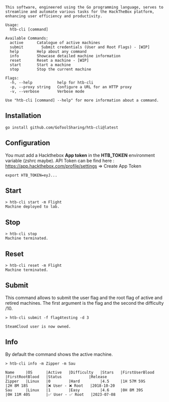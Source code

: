 ```
This software, engineered using the Go programming language, serves to streamline and automate various tasks for the HackTheBox platform, enhancing user efficiency and productivity.

Usage:
  htb-cli [command]

Available Commands:
  active      Catalogue of active machines
  submit        Submit credentials (User and Root Flags) - [WIP]
  help        Help about any command
  info        Showcase detailed machine information
  reset       Reset a machine - [WIP]
  start       Start a machine
  stop        Stop the current machine

Flags:
  -h, --help           help for htb-cli
  -p, --proxy string   Configure a URL for an HTTP proxy
  -v, --verbose        Verbose mode

Use "htb-cli [command] --help" for more information about a command.
```

## Installation

`go install github.com/GoToolSharing/htb-cli@latest`

## Configuration

You must add a Hackthebox **App token** in the **HTB_TOKEN** environment variable (zshrc maybe).
API Token can be find here : https://app.hackthebox.com/profile/settings => Create App Token

```
export HTB_TOKEN=eyJ...
```

## Start

```
> htb-cli start -m Flight
Machine deployed to lab.
```

## Stop

```
> htb-cli stop
Machine terminated.
```

## Reset

```
> htb-cli reset -m Flight
Machine terminated.
```

## Submit

This command allows to submit the user flag and the root flag of active and retired machines. The first argument is the flag and the second the difficulty /10.

```
> htb-cli submit -f flag4testing -d 3

SteamCloud user is now owned.
```

## Info

By default the command shows the active machine.

```
> htb-cli info -m Zipper -m Sau

Name     |OS      |Active   |Difficulty   |Stars   |FirstUserBlood   |FirstRootBlood   |Status            |Release
Zipper   |Linux   |0        |Hard         |4.5     |1H 57M 59S       |2H 8M 18S        |❌ User - ❌ Root   |2018-10-20
Sau      |Linux   |1        |Easy         |4.6     |0H 8M 39S        |0H 11M 40S       |✅ User - ✅ Root   |2023-07-08
```